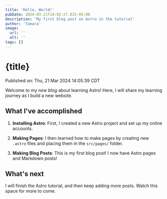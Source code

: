 ```yaml
---
title: 'Hello, World!'
pubDate: 2024-03-21T14:02:27.815-05:00
description: 'My first blog post on Astro in the tutorial'
author: 'Tamara'
image:
  url: ''
  alt: ''
tags: []
---
```

# {title}

Published on: Thu, 21 Mar 2024 14:05:39 CDT

Welcome to my _new blog_ about learning Astro! Here, I will share my learning journey as I build a new website.

## What I've accomplished

1. **Installing Astro**: First, I created a new Astro project and set up my online accounts.

2. **Making Pages**: I then learned how to make pages by creating new `.astro` files and placing them in the `src/pages/` folder.

3. **Making Blog Posts**: This is my first blog post! I now have Astro pages and Markdown posts!

## What's next

I will finish the Astro tutorial, and then keep adding more posts. Watch this space for more to come.
